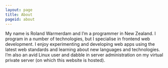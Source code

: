 ```yaml
---
layout: page
title: About
pageid: about
---
```


My name is Roland Warmerdam and I’m a programmer in New Zealand. I program in a number of technologies, but I specialise in frontend web development. I enjoy experimenting and developing web apps using the latest web standards and learning about new languages and technologies. I’m also an avid Linux user and dabble in server administration on my virtual private server (on which this website is hosted).
